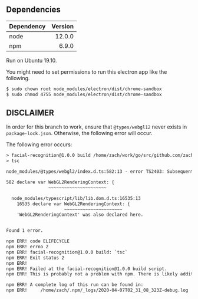 ## Dependencies

| Dependency | Version |
|:----|----:|
| node | 12.0.0 |
| npm | 6.9.0 |

Run on Ubuntu 19.10.

You might need to set permissions to run this electron app like the following.

```bash
$ sudo chown root node_modules/electron/dist/chrome-sandbox
$ sudo chmod 4755 node_modules/electron/dist/chrome-sandbox
```

## DISCLAIMER

In order for this branch to work, ensure that `@types/webgl12` never exists in
`package-lock.json`. Otherwise, the following error will occur.

The following error occurs:

```txt
> facial-recognition@1.0.0 build /home/zach/work/go/src/github.com/zachdelano/facial-recognition
> tsc

node_modules/@types/webgl2/index.d.ts:582:13 - error TS2403: Subsequent variable declarations must have the same type.  Variable 'WebGL2RenderingContext' must be of type '{ new (): WebGL2RenderingContext; prototype: WebGL2RenderingContext; readonly ACTIVE_ATTRIBUTES: number; readonly ACTIVE_TEXTURE: number; ... 556 more ...; readonly WAIT_FAILED: number; }', but here has type '{ new (): WebGL2RenderingContext; prototype: WebGL2RenderingContext; readonly ACTIVE_ATTRIBUTES: number; readonly ACTIVE_TEXTURE: number; ... 557 more ...; readonly MAX_CLIENT_WAIT_TIMEOUT_WEBGL: number; }'.

582 declare var WebGL2RenderingContext: {
                ~~~~~~~~~~~~~~~~~~~~~~

  node_modules/typescript/lib/lib.dom.d.ts:16535:13
    16535 declare var WebGL2RenderingContext: {
                      ~~~~~~~~~~~~~~~~~~~~~~
    'WebGL2RenderingContext' was also declared here.


Found 1 error.

npm ERR! code ELIFECYCLE
npm ERR! errno 2
npm ERR! facial-recognition@1.0.0 build: `tsc`
npm ERR! Exit status 2
npm ERR! 
npm ERR! Failed at the facial-recognition@1.0.0 build script.
npm ERR! This is probably not a problem with npm. There is likely additional logging output above.

npm ERR! A complete log of this run can be found in:
npm ERR!     /home/zach/.npm/_logs/2020-04-07T02_31_08_323Z-debug.log
```